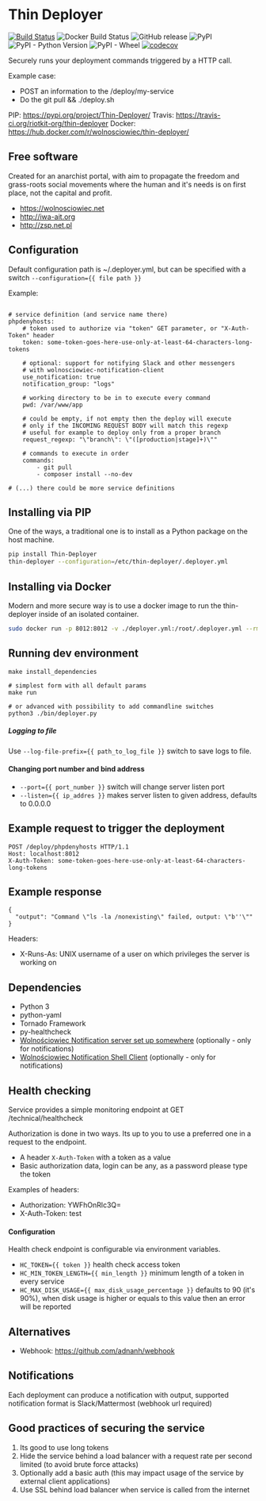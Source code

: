 Thin Deployer
=============

[![Build Status](https://travis-ci.org/riotkit-org/thin-deployer.svg?branch=master)](https://travis-ci.org/riotkit-org/thin-deployer)
![Docker Build Status](https://img.shields.io/docker/build/wolnosciowiec/thin-deployer.svg)
![GitHub release](https://img.shields.io/github/release/riotkit-org/thin-deployer.svg?style=popout)
![PyPI](https://img.shields.io/pypi/v/thin-deployer.svg?style=popout)
![PyPI - Python Version](https://img.shields.io/pypi/pyversions/thin-deployer.svg)
![PyPI - Wheel](https://img.shields.io/pypi/wheel/thin-deployer.svg)
[![codecov](https://codecov.io/gh/riotkit-org/thin-deployer/branch/master/graph/badge.svg)](https://codecov.io/gh/riotkit-org/thin-deployer)

Securely runs your deployment commands triggered by a HTTP call.

Example case:
- POST an information to the /deploy/my-service
- Do the git pull && ./deploy.sh

PIP: https://pypi.org/project/Thin-Deployer/
Travis: https://travis-ci.org/riotkit-org/thin-deployer
Docker: https://hub.docker.com/r/wolnosciowiec/thin-deployer/

Free software
-------------

Created for an anarchist portal, with aim to propagate the freedom and grass-roots social movements where the human and it's needs is on first place, not the capital and profit.

- https://wolnosciowiec.net
- http://iwa-ait.org
- http://zsp.net.pl

Configuration
-------------

Default configuration path is ~/.deployer.yml, but can be specified with a switch `--configuration={{ file path }}`

Example:
```

# service definition (and service name there)
phpdenyhosts:
    # token used to authorize via "token" GET parameter, or "X-Auth-Token" header
    token: some-token-goes-here-use-only-at-least-64-characters-long-tokens

    # optional: support for notifying Slack and other messengers
    # with wolnosciowiec-notification-client
    use_notification: true
    notification_group: "logs"

    # working directory to be in to execute every command
    pwd: /var/www/app

    # could be empty, if not empty then the deploy will execute
    # only if the INCOMING REQUEST BODY will match this regexp
    # useful for example to deploy only from a proper branch
    request_regexp: "\"branch\": \"([production|stage]+)\""

    # commands to execute in order
    commands:
        - git pull
        - composer install --no-dev

# (...) there could be more service definitions
```

Installing via PIP
------------------

One of the ways, a traditional one is to install as a Python package on the host machine.

```bash
pip install Thin-Deployer
thin-deployer --configuration=/etc/thin-deployer/.deployer.yml
```

Installing via Docker
---------------------

Modern and more secure way is to use a docker image to run the thin-deployer inside of an isolated container.

```bash
sudo docker run -p 8012:8012 -v ./deployer.yml:/root/.deployer.yml --rm --name thin-deployer wolnosciowiec/thin-deployer
```

Running dev environment
-----------------------

```
make install_dependencies

# simplest form with all default params
make run

# or advanced with possibility to add commandline switches
python3 ./bin/deployer.py
```

##### Logging to file

Use `--log-file-prefix={{ path_to_log_file }}` switch to save logs to file.

#### Changing port number and bind address

- `--port={{ port_number }}` switch will change server listen port
- `--listen={{ ip_addres }}` makes server listen to given address, defaults to 0.0.0.0

Example request to trigger the deployment
-----------------------------------------

```
POST /deploy/phpdenyhosts HTTP/1.1
Host: localhost:8012
X-Auth-Token: some-token-goes-here-use-only-at-least-64-characters-long-tokens

```

Example response
----------------

```
{
  "output": "Command \"ls -la /nonexisting\" failed, output: \"b''\""
}
```

Headers:
- X-Runs-As: UNIX username of a user on which privileges the server is working on

Dependencies
------------

- Python 3
- python-yaml
- Tornado Framework
- py-healthcheck
- [Wolnościowiec Notification server set up somewhere](https://github.com/Wolnosciowiec/wolnosciowiec-notification) (optionally - only for notifications)
- [Wolnościowiec Notification Shell Client](https://github.com/Wolnosciowiec/wolnosciowiec-notification-shell-client) (optionally - only for notifications)

Health checking
---------------

Service provides a simple monitoring endpoint at GET /technical/healthcheck

Authorization is done in two ways.
Its up to you to use a preferred one in a request to the endpoint.

- A header `X-Auth-Token` with a token as a value
- Basic authorization data, login can be any, as a password please type the token

Examples of headers:
- Authorization: YWFhOnRlc3Q=
- X-Auth-Token: test

#### Configuration

Health check endpoint is configurable via environment variables.

- `HC_TOKEN={{ token }}` health check access token
- `HC_MIN_TOKEN_LENGTH={{ min_length }}` minimum length of a token in every service
- `HC_MAX_DISK_USAGE={{ max_disk_usage_percentage }}` defaults to 90 (it's 90%), when disk usage is higher or equals to this value then an error will be reported

Alternatives
------------

- Webhook: https://github.com/adnanh/webhook

Notifications
-------------

Each deployment can produce a notification with output, supported notification format is Slack/Mattermost (webhook url required)

Good practices of securing the service
--------------------------------------

1. Its good to use long tokens
2. Hide the service behind a load balancer with a request rate per second limited (to avoid brute force attacks)
3. Optionally add a basic auth (this may impact usage of the service by external client applications)
4. Use SSL behind load balancer when service is called from the internet
